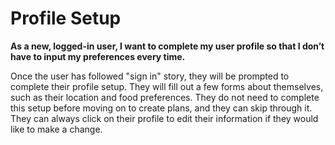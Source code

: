 # Profile Setup

**As a new, logged-in user, I want to complete my user profile so that I don’t have to input my preferences every time.**

Once the user has followed "sign in" story, they will be prompted to complete their profile setup. They will fill out a few forms about themselves, such as their location and food preferences. They do not need to complete this setup before moving on to create plans, and they can skip through it. They can always click on their profile to edit their information if they would like to make a change. 